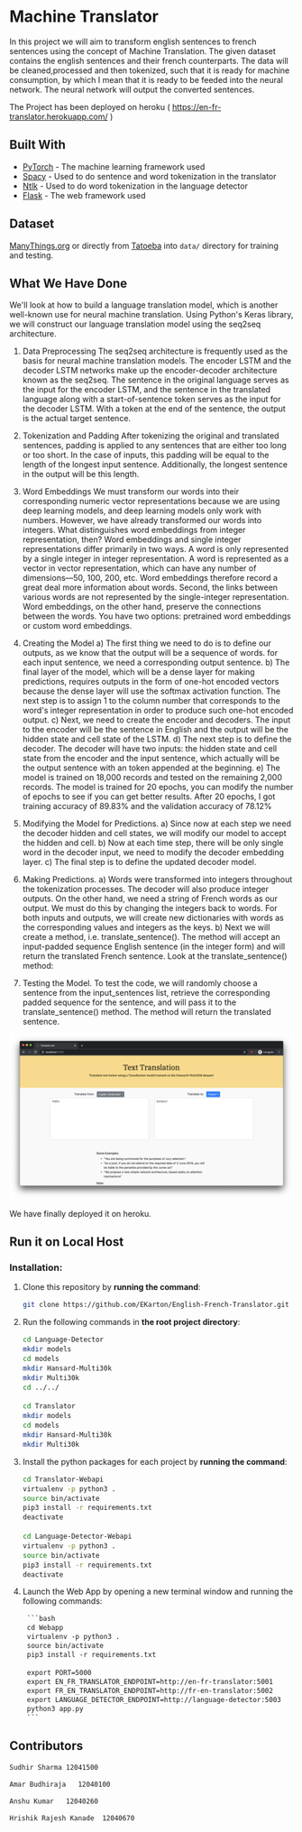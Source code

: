 # Machine Translator
In this project we will aim to transform english sentences to french sentences using the concept of Machine Translation. The given dataset contains the english sentences and their french counterparts.  The data will be cleaned,processed and then tokenized, such that it is ready for machine consumption, by which I mean that it is ready to be feeded into the neural network. The neural network will output the converted sentences.


The Project has been deployed on heroku ( https://en-fr-translator.herokuapp.com/ )

## Built With
* [PyTorch](https://pytorch.org/) - The machine learning framework used
* [Spacy](https://spacy.io/) - Used to do sentence and word tokenization in the translator
* [Ntlk](https://www.nltk.org/) - Used to do word tokenization in the language detector
* [Flask](https://flask.palletsprojects.com/en/1.1.x/) - The web framework used

## Dataset

[ManyThings.org](http://www.manythings.org/anki/) or directly from [Tatoeba](https://tatoeba.org/eng) into `data/` directory for training and testing.

## What We Have Done

We'll look at how to build a language translation model, which is another well-known use for neural machine translation. Using Python's Keras library, we will construct our language translation model using the seq2seq architecture.

1) Data Preprocessing
The seq2seq architecture is frequently used as the basis for neural machine translation models. The encoder LSTM and the decoder LSTM networks make up the encoder-decoder architecture known as the seq2seq. The sentence in the original language serves as the input for the encoder LSTM, and the sentence in the translated language along with a start-of-sentence token serves as the input for the decoder LSTM. With a token at the end of the sentence, the output is the actual target sentence.

2) Tokenization and Padding
After tokenizing the original and translated sentences, padding is applied to any sentences that are either too long or too short. In the case of inputs, this padding will be equal to the length of the longest input sentence. Additionally, the longest sentence in the output will be this length.
3) Word Embeddings
We must transform our words into their corresponding numeric vector representations because we are using deep learning models, and deep learning models only work with numbers. However, we have already transformed our words into integers. What distinguishes word embeddings from integer representation, then?
Word embeddings and single integer representations differ primarily in two ways. A word is only represented by a single integer in integer representation. A word is represented as a vector in vector representation, which can have any number of dimensions—50, 100, 200, etc. Word embeddings therefore record a great deal more information about words. Second, the links between various words are not represented by the single-integer representation. Word embeddings, on the other hand, preserve the connections between the words. You have two options: pretrained word embeddings or custom word embeddings.
4) Creating the Model
 a) The first thing we need to do is to define our outputs, as we know that the output will be a sequence of words. 
 for each input sentence, we need a corresponding output sentence. 
 b) The final layer of the model, which will be a dense layer for making predictions, requires outputs in the form of one-hot encoded vectors because the dense layer will use the softmax activation function. The next step is to assign 1 to the column number that corresponds to the word's integer representation in order to produce such one-hot encoded output.
 c) Next, we need to create the encoder and decoders. The input to the encoder will be the sentence in English and the output will be the hidden state and cell state of the LSTM.
 d) The next step is to define the decoder. The decoder will have two inputs: the hidden state and cell state from the encoder and the input sentence, which actually will be the output sentence with an <sos> token appended at the beginning.
 e) The model is trained on 18,000 records and tested on the remaining 2,000 records. The model is trained for 20 epochs, you can modify the number of epochs to see if you can get better results. After 20 epochs, I got training accuracy of 89.83% and the validation accuracy of 78.12% 
 5) Modifying the Model for Predictions.
 a) Since now at each step we need the decoder hidden and cell states, we will modify our model to accept the hidden and cell.
 b) Now at each time step, there will be only single word in the decoder input, we need to modify the decoder embedding layer.
 c) The final step is to define the updated decoder model.
 6) Making Predictions.
  a) Words were transformed into integers throughout the tokenization processes. The decoder will also produce integer outputs. On the other hand, we need a string of French words as our output. We must do this by changing the integers back to words. For both inputs and outputs, we will create new dictionaries with words as the corresponding values and integers as the keys.
  b) Next we will create a method, i.e. translate_sentence(). The method will accept an input-padded sequence English sentence (in the integer form) and will return the translated French sentence. Look at the translate_sentence() method:
  7) Testing the Model.
  To test the code, we will randomly choose a sentence from the input_sentences list, retrieve the corresponding padded sequence for the sentence, and will pass it to the translate_sentence() method. The method will return the translated sentence.
 
 ![ksdjbf](https://github.com/EKarton/English-French-Translator/blob/master/Webapp/docs/Homepage.png)
 
 We have finally deployed it on heroku.
 
 
 ## Run it on Local Host
 ### Installation:
1. Clone this repository by **running the command**:
	```bash
	git clone https://github.com/EKarton/English-French-Translator.git
	```

2. Run the following commands in **the root project directory**:

	```bash
	cd Language-Detector
	mkdir models
	cd models
	mkdir Hansard-Multi30k
	mkdir Multi30k
	cd ../../

	cd Translator
	mkdir models
	cd models
	mkdir Hansard-Multi30k
	mkdir Multi30k
	```



3. Install the python packages for each project by **running the command**:

	```bash
	cd Translator-Webapi
	virtualenv -p python3 .
	source bin/activate
	pip3 install -r requirements.txt
	deactivate

	cd Language-Detector-Webapi
	virtualenv -p python3 .
	source bin/activate
	pip3 install -r requirements.txt
	deactivate


4. Launch the Web App by opening a new terminal window and running the following commands:

		```bash
		cd Webapp
		virtualenv -p python3 .
		source bin/activate
		pip3 install -r requirements.txt
		
		export PORT=5000
		export EN_FR_TRANSLATOR_ENDPOINT=http://en-fr-translator:5001
    	export FR_EN_TRANSLATOR_ENDPOINT=http://fr-en-translator:5002
    	export LANGUAGE_DETECTOR_ENDPOINT=http://language-detector:5003
		python3 app.py
		```




## Contributors

```
Sudhir Sharma 12041500
```
```
Amar Budhiraja   12040100
```
```
Anshu Kumar   12040260
```
```
Hrishik Rajesh Kanade  12040670
```

